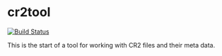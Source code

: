 # cr2tool
[![Build Status](https://travis-ci.org/jamesridgway/cr2tool.svg?branch=master)](https://travis-ci.org/jamesridgway/cr2tool)

This is the start of a tool for working with CR2 files and their meta data.
